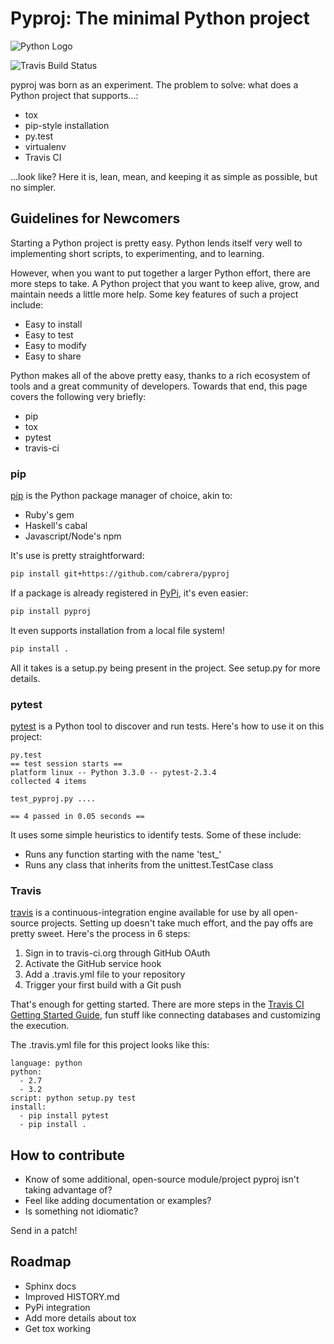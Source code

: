 # Pyproj: The minimal Python project
![Python Logo](http://www.python.org/community/logos/python-powered-w-200x80.png)

![Travis Build Status](https://api.travis-ci.org/cabrera/pyproj.png?branch=master)

pyproj was born as an experiment. The problem to solve: what does a
Python project that supports...:

* tox
* pip-style installation
* py.test
* virtualenv
* Travis CI

...look like? Here it is, lean, mean, and keeping it as simple as possible, but no simpler.

## Guidelines for Newcomers

Starting a Python project is pretty easy. Python lends itself very
well to implementing short scripts, to experimenting, and to
learning.

However, when you want to put together a larger Python effort, there
are more steps to take. A Python project that you want to keep alive,
grow, and maintain needs a little more help. Some key features of such a project include:

* Easy to install
* Easy to test
* Easy to modify
* Easy to share

Python makes all of the above pretty easy, thanks to a rich ecosystem
of tools and a great community of developers. Towards that end, this
page covers the following very briefly:

* pip
* tox
* pytest
* travis-ci

### pip

[pip](http://www.pip-installer.org/en/latest/) is the Python package manager of choice, akin to:

* Ruby's gem
* Haskell's cabal
* Javascript/Node's npm

It's use is pretty straightforward:

```bash
pip install git+https://github.com/cabrera/pyproj
```

If a package is already registered in [PyPi](pypi.python.org), it's even easier:

```bash
pip install pyproj
```

It even supports installation from a local file system!

```bash
pip install .
```

All it takes is a setup.py being present in the project. See setup.py
for more details.

### pytest

[pytest](http://pytest.org/latest/) is a Python tool to discover and run tests. Here's how to use it on this project:

```
py.test
== test session starts ==
platform linux -- Python 3.3.0 -- pytest-2.3.4
collected 4 items

test_pyproj.py ....

== 4 passed in 0.05 seconds ==
```

It uses some simple heuristics to identify tests. Some of these include:

* Runs any function starting with the name 'test_'
* Runs any class that inherits from the unittest.TestCase class

### Travis

[travis](http://travis-ci.org) is a continuous-integration engine available for use by all open-source projects. Setting up doesn't take much effort, and the pay offs are pretty sweet. Here's the process in 6 steps:

1. Sign in to travis-ci.org through GitHub OAuth
2. Activate the GitHub service hook
3. Add a .travis.yml file to your repository
4. Trigger your first build with a Git push

That's enough for getting started. There are more steps in the
[Travis CI Getting Started Guide](http://about.travis-ci.org/docs/user/getting-started/),
fun stuff like connecting databases and customizing the execution.

The .travis.yml file for this project looks like this:

```
language: python
python:
  - 2.7
  - 3.2
script: python setup.py test
install:
  - pip install pytest
  - pip install .
```

## How to contribute

* Know of some additional, open-source module/project pyproj isn't taking advantage of?
* Feel like adding documentation or examples?
* Is something not idiomatic?

Send in a patch!

## Roadmap

* Sphinx docs
* Improved HISTORY.md
* PyPi integration
* Add more details about tox
* Get tox working
